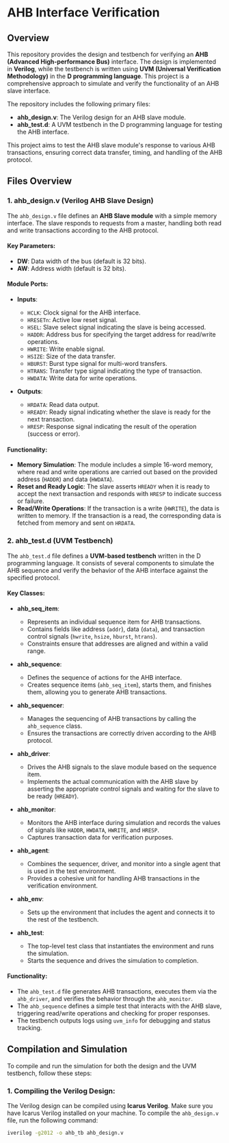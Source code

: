 # AHB Interface Verification

## Overview

This repository provides the design and testbench for verifying an **AHB (Advanced High-performance Bus)** interface. The design is implemented in **Verilog**, while the testbench is written using **UVM (Universal Verification Methodology)** in the **D programming language**. This project is a comprehensive approach to simulate and verify the functionality of an AHB slave interface.

The repository includes the following primary files:
- **ahb_design.v**: The Verilog design for an AHB slave module.
- **ahb_test.d**: A UVM testbench in the D programming language for testing the AHB interface.

This project aims to test the AHB slave module's response to various AHB transactions, ensuring correct data transfer, timing, and handling of the AHB protocol.

## Files Overview

### 1. **ahb_design.v** (Verilog AHB Slave Design)

The `ahb_design.v` file defines an **AHB Slave module** with a simple memory interface. The slave responds to requests from a master, handling both read and write transactions according to the AHB protocol.

#### Key Parameters:
- **DW**: Data width of the bus (default is 32 bits).
- **AW**: Address width (default is 32 bits).

#### Module Ports:
- **Inputs**:
  - `HCLK`: Clock signal for the AHB interface.
  - `HRESETn`: Active low reset signal.
  - `HSEL`: Slave select signal indicating the slave is being accessed.
  - `HADDR`: Address bus for specifying the target address for read/write operations.
  - `HWRITE`: Write enable signal.
  - `HSIZE`: Size of the data transfer.
  - `HBURST`: Burst type signal for multi-word transfers.
  - `HTRANS`: Transfer type signal indicating the type of transaction.
  - `HWDATA`: Write data for write operations.
  
- **Outputs**:
  - `HRDATA`: Read data output.
  - `HREADY`: Ready signal indicating whether the slave is ready for the next transaction.
  - `HRESP`: Response signal indicating the result of the operation (success or error).

#### Functionality:
- **Memory Simulation**: The module includes a simple 16-word memory, where read and write operations are carried out based on the provided address (`HADDR`) and data (`HWDATA`).
- **Reset and Ready Logic**: The slave asserts `HREADY` when it is ready to accept the next transaction and responds with `HRESP` to indicate success or failure.
- **Read/Write Operations**: If the transaction is a write (`HWRITE`), the data is written to memory. If the transaction is a read, the corresponding data is fetched from memory and sent on `HRDATA`.

### 2. **ahb_test.d** (UVM Testbench)

The `ahb_test.d` file defines a **UVM-based testbench** written in the D programming language. It consists of several components to simulate the AHB sequence and verify the behavior of the AHB interface against the specified protocol.

#### Key Classes:
- **ahb_seq_item**:
  - Represents an individual sequence item for AHB transactions.
  - Contains fields like address (`addr`), data (`data`), and transaction control signals (`hwrite`, `hsize`, `hburst`, `htrans`).
  - Constraints ensure that addresses are aligned and within a valid range.

- **ahb_sequence**:
  - Defines the sequence of actions for the AHB interface.
  - Creates sequence items (`ahb_seq_item`), starts them, and finishes them, allowing you to generate AHB transactions.

- **ahb_sequencer**:
  - Manages the sequencing of AHB transactions by calling the `ahb_sequence` class.
  - Ensures the transactions are correctly driven according to the AHB protocol.

- **ahb_driver**:
  - Drives the AHB signals to the slave module based on the sequence item.
  - Implements the actual communication with the AHB slave by asserting the appropriate control signals and waiting for the slave to be ready (`HREADY`).
  
- **ahb_monitor**:
  - Monitors the AHB interface during simulation and records the values of signals like `HADDR`, `HWDATA`, `HWRITE`, and `HRESP`.
  - Captures transaction data for verification purposes.

- **ahb_agent**:
  - Combines the sequencer, driver, and monitor into a single agent that is used in the test environment.
  - Provides a cohesive unit for handling AHB transactions in the verification environment.

- **ahb_env**:
  - Sets up the environment that includes the agent and connects it to the rest of the testbench.

- **ahb_test**:
  - The top-level test class that instantiates the environment and runs the simulation.
  - Starts the sequence and drives the simulation to completion.

#### Functionality:
- The `ahb_test.d` file generates AHB transactions, executes them via the `ahb_driver`, and verifies the behavior through the `ahb_monitor`.
- The `ahb_sequence` defines a simple test that interacts with the AHB slave, triggering read/write operations and checking for proper responses.
- The testbench outputs logs using `uvm_info` for debugging and status tracking.

## Compilation and Simulation

To compile and run the simulation for both the design and the UVM testbench, follow these steps:

### 1. **Compiling the Verilog Design**:
   The Verilog design can be compiled using **Icarus Verilog**. Make sure you have Icarus Verilog installed on your machine. To compile the `ahb_design.v` file, run the following command:

   ```bash
   iverilog -g2012 -o ahb_tb ahb_design.v
